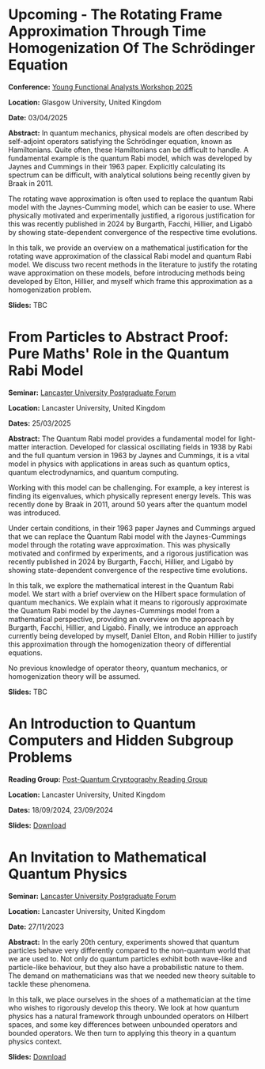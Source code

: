 # Upcoming - The Rotating Frame Approximation Through Time Homogenization Of The Schrödinger Equation

**Conference:** [Young Functional Analysts Workshop 2025](https://sites.google.com/view/yfaw2025/home)

**Location:** Glasgow University, United Kingdom

**Date:** 03/04/2025

**Abstract:** In quantum mechanics, physical models are often described by self-adjoint operators satisfying the Schrödinger equation, known as Hamiltonians. Quite often, these Hamiltonians can be difficult to handle. A fundamental example is the quantum Rabi model, which was developed by Jaynes and Cummings in their 1963 paper. Explicitly calculating its spectrum can be difficult, with analytical solutions being recently given by Braak in 2011.

The rotating wave approximation is often used to replace the quantum Rabi model with the Jaynes-Cumming model, which can be easier to use. Where physically motivated and experimentally justified, a rigorous justification for this was recently published in 2024 by Burgarth, Facchi, Hillier, and Ligabò by showing state-dependent convergence of the respective time evolutions.

In this talk, we provide an overview on a mathematical justification for the rotating wave approximation of the classical Rabi model and quantum Rabi model. We discuss two recent methods in the literature to justify the rotating wave approximation on these models, before introducing methods being developed by Elton, Hillier, and myself which frame this approximation as a homogenization problem.

**Slides:** TBC


# From Particles to Abstract Proof: Pure Maths' Role in the Quantum Rabi Model

**Seminar:** [Lancaster University Postgraduate Forum](https://www.lancaster.ac.uk/maths/)

**Location:** Lancaster University, United Kingdom

**Dates:** 25/03/2025

**Abstract:** The Quantum Rabi model provides a fundamental model for light-matter interaction. Developed for classical oscillating fields in 1938 by Rabi and the full quantum version in 1963 by Jaynes and Cummings, it is a vital model in physics with applications in areas such as quantum optics, quantum electrodynamics, and quantum computing.

Working with this model can be challenging. For example, a key interest is finding its eigenvalues, which physically represent energy levels. This was recently done by Braak in 2011, around 50 years after the quantum model was introduced.

Under certain conditions, in their 1963 paper Jaynes and Cummings argued that we can replace the Quantum Rabi model with the Jaynes-Cummings model through the rotating wave approximation. This was physically motivated and confirmed by experiments, and a rigorous justification was recently published in 2024 by Burgarth, Facchi, Hillier, and Ligabò by showing state-dependent convergence of the respective time evolutions.

In this talk, we explore the mathematical interest in the Quantum Rabi model. We start with a brief overview on the Hilbert space formulation of quantum mechanics. We explain what it means to rigorously approximate the Quantum Rabi model by the Jaynes-Cummings model from a mathematical perspective, providing an overview on the approach by Burgarth, Facchi, Hillier, and Ligabò. Finally, we introduce an approach currently being developed by myself, Daniel Elton, and Robin Hillier to justify this approximation through the homogenization theory of differential equations.

No previous knowledge of operator theory, quantum mechanics, or homogenization theory will be assumed.

**Slides:** TBC

# An Introduction to Quantum Computers and Hidden Subgroup Problems

**Reading Group:** [Post-Quantum Cryptography Reading Group](https://www.lancaster.ac.uk/maths/)

**Location:** Lancaster University, United Kingdom

**Dates:** 18/09/2024, 23/09/2024

**Slides:** [Download](assets/slides/intro_to_quantum_algorithms_both_talks.pdf)

# An Invitation to Mathematical Quantum Physics

**Seminar:** [Lancaster University Postgraduate Forum](https://www.lancaster.ac.uk/maths/)

**Location:** Lancaster University, United Kingdom

**Date:** 27/11/2023

**Abstract:** In the early 20th century, experiments showed that quantum particles behave very differently compared to the non-quantum world that we are used to. Not only do quantum particles exhibit both wave-like and particle-like behaviour, but they also have a probabilistic nature to them. The demand on mathematicians was that we needed new theory suitable to tackle these phenomena.

 

In this talk, we place ourselves in the shoes of a mathematician at the time who wishes to rigorously develop this theory. We look at how quantum physics has a natural framework through unbounded operators on Hilbert spaces, and some key differences between unbounded operators and bounded operators. We then turn to applying this theory in a quantum physics context.

**Slides:** [Download](assets/slides/invitation_to_mathematical_quantum_physics.pdf)